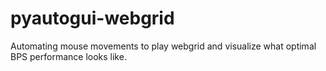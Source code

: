 # pyautogui-webgrid
Automating mouse movements to play webgrid and visualize what optimal BPS performance looks like.
